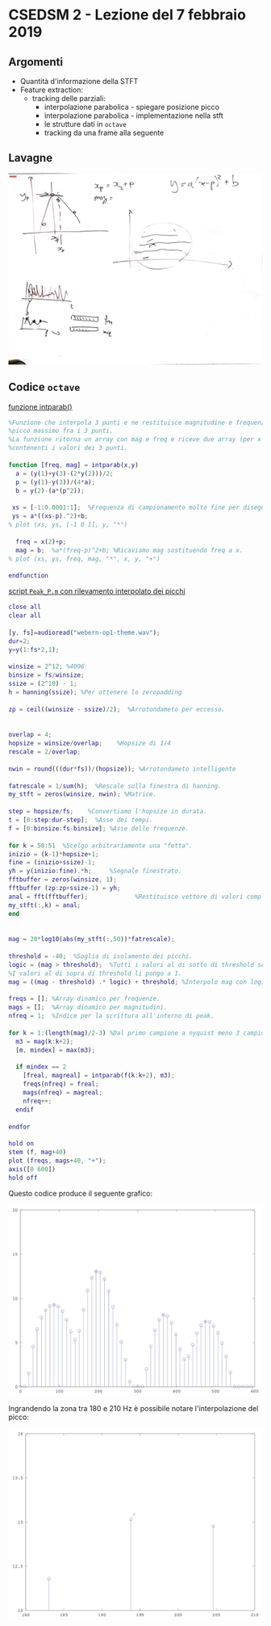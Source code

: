 # CSEDSM 2 - Lezione del 7 febbraio 2019

## Argomenti

* Quantità d'informazione della STFT
* Feature extraction:
  * tracking delle parziali:
    * interpolazione parabolica - spiegare posizione picco
    * interpolazione parabolica - implementazione nella stft
    * le strutture dati in `octave`
    * tracking da una frame alla seguente

## Lavagne

![whiteboard 1](./TR_III_CSEDSM_2_2019-02-07_11.23.17_1.jpg)

## Codice `octave`

[funzione intparab()](./intparab.m)

```matlab
%Funzione che interpola 3 punti e ne restituisce magnitudine e frequenza del 
%picco massimo fra i 3 punti. 
%La funzione ritorna un array con mag e freq e riceve due array (per x e y)
%contenenti i valori dei 3 punti. 

function [freq, mag] = intparab(x,y)
  a = (y(1)+y(3)-(2*y(2)))/2;
  p = (y(1)-y(3))/(4*a);
  b = y(2)-(a*(p^2));
  
 xs = [-1:0.0001:1];  %Frequenza di campionamento molto fine per disegnare la parabola.
 ys = a*((xs-p).^2)+b;
% plot (xs, ys, [-1 0 1], y, "*")

  freq = x(2)+p;
  mag = b;  %a*(freq-p)^2+b; %Ricaviamo mag sostituendo freq a x. 
% plot (xs, ys, freq, mag, "*", x, y, "+")
  
endfunction
```

[script `Peak_P.m` con rilevamento interpolato dei picchi](./Peak_P.m)

```matlab
close all
clear all

[y, fs]=audioread("webern-op1-theme.wav");
dur=2;
y=y(1:fs*2,1);

winsize = 2^12; %4096
binsize = fs/winsize;
ssize = (2^10) - 1;
h = hanning(ssize); %Per ottenere lo zeropadding

zp = ceil((winsize - ssize)/2);  %Arrotondameto per eccesso.


overlap = 4;
hopsize = winsize/overlap;    %Hopsize di 1/4
rescale = 2/overlap;

nwin = round(((dur*fs))/(hopsize)); %Arrotondameto intelligente

fatrescale = 1/sum(h);  %Rescale sulla finestra di hanning. 
my_stft = zeros(winsize, nwin); %Matrice.

step = hopsize/fs;    %Convertiamo l'hopsize in durata.
t = [0:step:dur-step];  %Asse dei tempi.
f = [0:binsize:fs-binsize]; %Asse delle frequenze.

for k = 50:51  %Scelgo arbitrariamente una "fetta".
inizio = (k-1)*hopsize+1;
fine = (inizio+ssize)-1;
yh = y(inizio:fine).*h;     %Segnale finestrato.
fftbuffer = zeros(winsize, 1);
fftbuffer (zp:zp+ssize-1) = yh;
anal = fft(fftbuffer);             %Restituisce vettore di valori complessi.
my_stft(:,k) = anal;
end


mag = 20*log10(abs(my_stft(:,50))*fatrescale);

threshold = -40;  %Soglia di isolamento dei picchi. 
logic = (mag > threshold);  %Tutti i valori al di sotto di threshold sono posti in un vettore a 0.
%I valori al di sopra di threshold li pongo a 1. 
mag = ((mag - threshold) .* logic) + threshold; %Interpolo mag con logic.

freqs = []; %Array dinamico per frequenze.
mags = [];  %Array dinamico per magnitudini.
nfreq = 1;  %Indice per la scrittura all'interno di peak.

for k = 1:(length(mag)/2-3) %Dal primo campione a nyquist meno 3 campioni.
  m3 = mag(k:k+2);
  [m, mindex] = max(m3);
  
  if mindex == 2
    [freal, magreal] = intparab(f(k:k+2), m3);
    freqs(nfreq) = freal;
    mags(nfreq) = magreal;
    nfreq++;
  endif
  
endfor

hold on
stem (f, mag+40)
plot (freqs, mags+40, "+");
axis([0 600])
hold off
```

Questo codice produce il seguente grafico:

![centered peaks](./centered_peaks.jpg)

Ingrandendo la zona tra 180 e 210 Hz è possibile notare l'interpolazione del
picco:

![centered peaks magnified](./centered_peaks_magnified.jpg)
